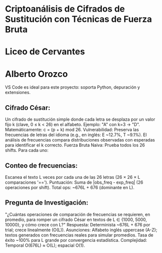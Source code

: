 # Criptoanálisis de Cifrados de Sustitución con Técnicas de Fuerza Bruta
# Liceo de Cervantes
# Alberto Orozco
VS Code es ideal para este proyecto: soporta Python, depuración y extensiones.

## Cifrado César: 
Un cifrado de sustitución simple donde cada letra se desplaza por un valor fijo k (clave, 0 ≤ k < 26) en el alfabeto. Ejemplo: "A" con k=3 → "D". Matemáticamente: c = (p + k) mod 26.
Vulnerabilidad: Preserva las frecuencias de letras del idioma (e.g., en inglés: E ~12.7%, T ~9.1%). El análisis de frecuencias compara distribuciones observadas con esperadas para identificar el k correcto.
Fuerza Bruta Naiva: Prueba todos los 26 shifts. Para cada uno:

## Conteo de frecuencias: 
Escanea el texto L veces por cada una de las 26 letras (26 × 26 × L comparaciones '==').
Puntuación: Suma de |obs_freq - exp_freq| (26 operaciones por shift).
Total ops: ~676L + 676 (dominante en L).


## Pregunta de Investigación: 
"¿Cuántas operaciones de comparación de frecuencias se requieren, en promedio, para romper un cifrado César en textos de L ∈ {1000, 5000, 10000}, y cómo crece con L?" Respuesta: Determinista ~676L + 676 por trial; crece linealmente (O(L)).
Asunciones: Alfabeto inglés uppercase (A-Z); textos generados con frecuencias reales para simular promedios. Tasa de éxito ~100% para L grande por convergencia estadística.
Complejidad: Temporal O(676L) ≈ O(L); espacial O(1).
